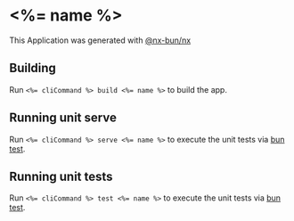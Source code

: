 # <%= name %>

This Application was generated with [@nx-bun/nx](https://github.com/jordan-hall/nx-bun)


## Building

Run `<%= cliCommand %> build <%= name %>` to build the app.

## Running unit serve

Run `<%= cliCommand %> serve <%= name %>` to execute the unit tests via [bun test](https://bun.sh/docs/cli/test).


## Running unit tests

Run `<%= cliCommand %> test <%= name %>` to execute the unit tests via [bun test](https://bun.sh/docs/cli/test).
